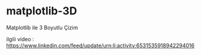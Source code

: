 # matplotlib-3D
Matplotlib ile 3 Boyutlu Çizim

ilgili video : https://www.linkedin.com/feed/update/urn:li:activity:6531535918942294016
